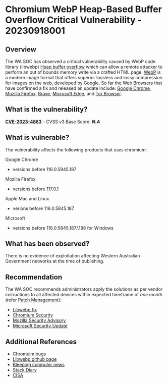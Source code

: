 # Chromium WebP Heap-Based Buffer Overflow Critical Vulnerability - 20230918001

## Overview

The WA SOC has observed a critical vulnerability caused by WebP code library (libwebp) [Heap buffer overflow](https://cwe.mitre.org/data/definitions/122.html) which can allow a remote attacker to perform an out of bounds memory write via a crafted HTML page. [WebP](https://developers.google.com/speed/webp) is a modern image format that offers superior lossless and lossy compression for images on the web, developed by Google. So far the Web Browsers that have confirmed a fix and released an update include: [Google Chrome](https://chromium.googlesource.com/chromium/src/+log/116.0.5845.180..116.0.5845.188?pretty=fuller&n=1000), [Mozilla Firefox](https://www.mozilla.org/en-US/security/advisories/mfsa2023-40/), [Brave](https://github.com/brave/brave-browser/issues/32911), [Microsoft Edge](https://learn.microsoft.com/en-us/deployedge/microsoft-edge-relnotes-security#september-12-2023), and [Tor Browser](https://blog.torproject.org/new-release-tor-browser-1254/). 

## What is the vulnerability?

[**CVE-2023-4863**](https://nvd.nist.gov/vuln/detail/CVE-2023-4863) - CVSS v3 Base Score: ***N.A*** 

## What is vulnerable?

The vulnerability affects the following products that uses chromium;

Google Chrome 
- versions before 116.0.5845.187

Mozilla Firefox 
- versions before 117.0.1

Apple Mac and Linux 
- verions before 116.0.5845.187 

Microsoft 
- versions before 116.0.5845.187/.188 for Windows 

## What has been observed?

There is no evidence of exploitation affecting Western Australian Government networks at the time of publishing.

## Recommendation

The WA SOC recommends administrators apply the solutions as per vendor instructions to all affected devices within expected timeframe of *one month* (refer [Patch Management](../guidelines/patch-management.md)):

- [Libwebp fix](https://github.com/webmproject/libwebp/commit/902bc9190331343b2017211debcec8d2ab87e17a)
- [Chromium Security](https://sites.google.com/a/chromium.org/dev/Home/chromium-security)
- [Mozilla Security Advisory](https://www.mozilla.org/en-US/security/advisories/mfsa2023-40/)
- [Microsoft Security Update](https://msrc.microsoft.com/update-guide/vulnerability/CVE-2023-4863)

## Additional References

- [Chromuim bugs](https://bugs.chromium.org/p/chromium/issues/list?q=webp&can=2)
- [Libwebp github page](https://github.com/webmproject/libwebp)
- [Bleeping computer news](https://www.bleepingcomputer.com/news/google/google-fixes-another-chrome-zero-day-bug-exploited-in-attacks/)
- [Stack Diary](https://stackdiary.com/critical-vulnerability-in-webp-codec-cve-2023-4863/)
- [CISA](https://www.cisa.gov/known-exploited-vulnerabilities-catalog)
